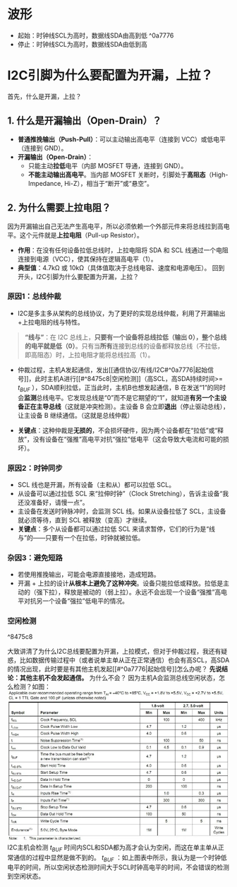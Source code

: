 # 波形
- 起始：时钟线SCL为高时，数据线SDA由高到低 ^0a7776
- 停止：时钟线SCL为高时，数据线SDA由低到高

























# I2C引脚为什么要配置为开漏，上拉？
首先，什么是开漏，上拉？
## 1. 什么是开漏输出（Open-Drain）？
- **普通推挽输出（Push-Pull）**：可以主动输出高电平（连接到 VCC）或低电平（连接到 GND）。
- **开漏输出（Open-Drain）**：
	- 只能主动**拉低**电平（内部 MOSFET 导通，连接到 GND）。
	- **不能主动输出高电平**。当内部 MOSFET 关断时，引脚处于**高阻态**（High-Impedance, Hi-Z），相当于“断开”或“悬空”。
## 2. 为什么需要上拉电阻？
因为开漏输出自己无法产生高电平，所以必须依赖一个外部元件来将总线拉到高电平。这个元件就是**上拉电阻**（Pull-up Resistor）。
- **作用**：在没有任何设备拉低总线时，上拉电阻将 SDA 和 SCL 线通过一个电阻连接到电源（VCC），使其保持在逻辑高电平（1）。
- **典型值**：4.7kΩ 或 10kΩ（具体值取决于总线电容、速度和电源电压）。
回到开头，I2C引脚为什么要配置为开漏，上拉？

### 原因1：总线仲裁
- I2C是多主多从架构的总线协议，为了更好的实现总线仲裁，利用了开漏输出+上拉电阻的线与特性。
> **“线与”**：在 I2C 总线上，**只要有一个设备将总线拉低（输出 0），整个总线的电平就是低（0）**。只有当**所有**连接到总线的设备都释放总线（不拉低，即高阻态）时，上拉电阻才能将总线拉高（1）。


- 仲裁过程，主机A发起通信，发出[[通信协议/有线/I2C#^0a7776|起始信号]]，此时主机A进行[[#^8475c8|空闲检测]]（高SCL，高SDA持续时间>= $t_{BUF}$ ），SDA顺利拉低，正当此时，主机B也想发起通信，B 在发送“1”的同时会**监测**总线电平。它发现总线是“0”而不是它期望的“1”，就知道**有另一个主设备正在主导总线**（这就是冲突检测）。主设备 B 会立即**退出**（停止驱动总线），让主设备 B 继续通信。（这就是总线仲裁）

- **关键点**：这种仲裁是**无损的**，不会损坏硬件，因为两个设备都在“拉低”或“释放”，没有设备在“强推”高电平对抗“强拉”低电平（这会导致大电流和可能的损坏）。
### 原因2：时钟同步
- SCL 线也是开漏，所有设备（主和从）都可以拉低 SCL。
- 从设备可以通过拉低 SCL 来“拉伸时钟”（Clock Stretching），告诉主设备“我还没准备好，请慢一点”。
- 主设备在发送时钟脉冲时，会监测 SCL 线。如果从设备拉低了 SCL，主设备就必须等待，直到 SCL 被释放（变高）才继续。
- **关键点**：多个从设备都可以通过拉低 SCL 来请求暂停，它们的行为是“线与”的——只要有一个在拉低，时钟就被拉低。
### 杂因3：避免短路
- 若使用推挽输出，可能会电源直接接地，造成短路。
- 开漏 + 上拉的设计**从根本上避免了这种冲突**。设备只能拉低或释放。拉低是主动的（强下拉），释放是被动的（弱上拉）。永远不会出现一个设备“强推”高电平对抗另一个设备“强拉”低电平的情况。

### 空闲检测

^8475c8

大致讲清了为什么I2C总线要配置为开漏，上拉模式，但对于仲裁过程，我还有疑惑，比如数据传输过程中（或者说单主单从正在正常通信）也会有高SCL，高SDA的情况出现，此时要是有其他主机发起[[#^0a7776|起始信号]]怎么办呢？
**先说结论：其他主机不会发起通信。**
为什么不会？
因为主机A会监测总线空闲状态，怎么检测？如图：
![](../../image/I2C-1756308159128.webp)
I2C主机会检测 $t_{BUF}$ 时间内SCL和SDA都为高才会认为空闲，而这在单主单从正常通信的过程中显然是做不到的。
$t_{BUF}$ ：如上图表中所示，我认为是一个时钟低电平的时间，所以空闲状态检测时间大于SCL时钟高电平的时间，不会错误的检测到空闲状态。




